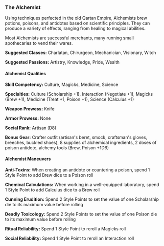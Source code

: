 ### The Alchemist 

Using techniques perfected in the old Qartan Empire, Alchemists brew
potions, poisons, and antidotes based on scientific principles. They can
produce a variety of effects, ranging from healing to magical abilities.

Most Alchemists are successful merchants, many running small
apothecaries to vend their wares. 

**Suggested Classes:** Charlatan, Chirurgeon, Mechanician, Visionary,
Witch

****Suggested** Passions:** Artistry, Knowledge, Pride, Wealth

#### Alchemist Qualities

**Skill Competency:** Culture, Magicks, Medicine, Science

**Specialties:** Culture (Scholarship +1), Interaction (Negotiate +1),
Magicks (Brew +1), Medicine (Treat +1, Poison +1), Science (Calculus +1)

**Weapon Prowess:** Knife

**Armor Prowess:** None

**Social Rank:** Artisan (D8)

**Bonus Gear:** Crafter outfit (artisan's beret, smock, craftsman's
gloves, breeches, buckled shoes), 8 supplies of alchemical ingredients,
2 doses of poison antidote, alchemy tools (Brew, Poison +1D6)

#### Alchemist Maneuvers

**Anti-Toxins:** When creating an antidote or countering a poison, spend
1 Style Point to add Brew dice to a Poison roll

**Chemical Calculations:** When working in a well-equipped laboratory,
spend 1 Style Point to add Calculus dice to a Brew roll

**Cunning Erudition:** Spend 2 Style Points to set the value of one
Scholarship die to its maximum value before rolling

****Deadly** Toxicology:** Spend 2 Style Points to set the value of one
Poison die to its maximum value before rolling

**Ritual Reliability:** Spend 1 Style Point to reroll a Magicks roll

**Social Reliability:** Spend 1 Style Point to reroll an Interaction
roll

